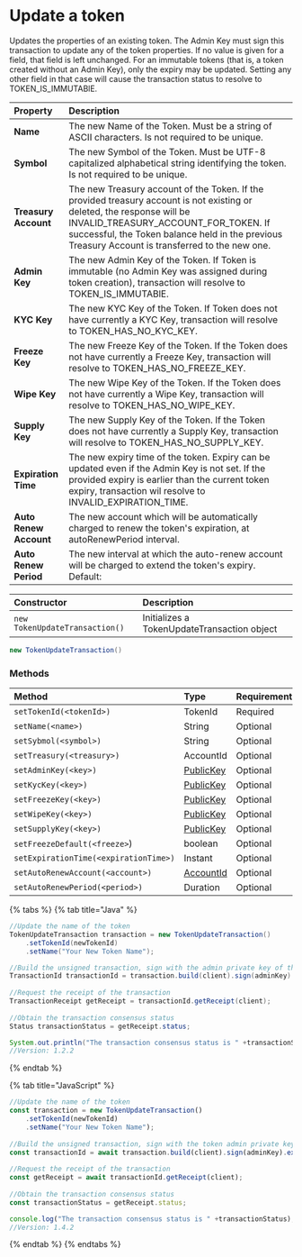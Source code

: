 # Update a token

Updates the properties of an existing token. The Admin Key must sign this transaction to update any of the token properties. If no value is given for a field, that field is left unchanged. For an immutable tokens \(that is, a token created without an Admin Key\), only the expiry may be updated. Setting any other field in that case will cause the transaction status to resolve to TOKEN\_IS\_IMMUTABlE.

| Property | Description |
| :--- | :--- |
| **Name** | The new Name of the Token. Must be a string of ASCII characters. Is not required to be unique. |
| **Symbol** | The new Symbol of the Token. Must be UTF-8 capitalized alphabetical string identifying the token. Is not required to be unique. |
| **Treasury Account** | The new Treasury account of the Token. If the provided treasury account is not existing or deleted, the response will be INVALID\_TREASURY\_ACCOUNT\_FOR\_TOKEN. If successful, the Token balance held in the previous Treasury Account is transferred to the new one. |
| **Admin Key** | The new Admin Key of the Token. If Token is immutable \(no Admin Key was assigned during token creation\), transaction will resolve to TOKEN\_IS\_IMMUTABlE. |
| **KYC Key** | The new KYC Key of the Token. If Token does not have currently a KYC Key, transaction will resolve to TOKEN\_HAS\_NO\_KYC\_KEY. |
| **Freeze Key** | The new Freeze Key of the Token. If the Token does not have currently a Freeze Key, transaction will resolve to TOKEN\_HAS\_NO\_FREEZE\_KEY. |
| **Wipe Key** | The new Wipe Key of the Token. If the Token does not have currently a Wipe Key, transaction will resolve to TOKEN\_HAS\_NO\_WIPE\_KEY. |
| **Supply Key** | The new Supply Key of the Token. If the Token does not have currently a Supply Key, transaction will resolve to TOKEN\_HAS\_NO\_SUPPLY\_KEY. |
| **Expiration Time** | The new expiry time of the token. Expiry can be updated even if the Admin Key is not set. If the provided expiry is earlier than the current token expiry, transaction wil resolve to INVALID\_EXPIRATION\_TIME.  |
| **Auto Renew Account** | The new account which will be automatically charged to renew the token's expiration, at autoRenewPeriod interval. |
| **Auto Renew Period** | The new interval at which the auto-renew account will be charged to extend the token's expiry. Default:  |

| Constructor | Description |
| :--- | :--- |
| `new TokenUpdateTransaction()` | Initializes a TokenUpdateTransaction object |

```java
new TokenUpdateTransaction()
```

### Methods

| Method | Type | Requirement |
| :--- | :--- | :--- |
| `setTokenId(<tokenId>)` | TokenId | Required  |
| `setName(<name>)` | String | Optional |
| `setSybmol(<symbol>)` | String | Optional |
| `setTreasury(<treasury>)` | AccountId | Optional |
| `setAdminKey(<key>)` | [PublicKey](../keys/) | Optional |
| `setKycKey(<key>)` | [PublicKey](../keys/) | Optional |
| `setFreezeKey(<key>)` | [PublicKey](../keys/) | Optional |
| `setWipeKey(<key>)` | [PublicKey](../keys/) | Optional |
| `setSupplyKey(<key>)` | [PublicKey](../keys/) | Optional |
| `setFreezeDefault(<freeze>`\) | boolean | Optional |
| `setExpirationTime(<expirationTime>)` | Instant | Optional |
| `setAutoRenewAccount(<account>)` | [AccountId](../specialized-types.md#accountid) | Optional |
| `setAutoRenewPeriod(<period>)` | Duration | Optional |

{% tabs %}
{% tab title="Java" %}
```java
//Update the name of the token
TokenUpdateTransaction transaction = new TokenUpdateTransaction()
    .setTokenId(newTokenId)
    .setName("Your New Token Name");

//Build the unsigned transaction, sign with the admin private key of the token, submit the transaction to a Hedera network
TransactionId transactionId = transaction.build(client).sign(adminKey).execute(client);
    
//Request the receipt of the transaction
TransactionReceipt getReceipt = transactionId.getReceipt(client);
    
//Obtain the transaction consensus status
Status transactionStatus = getReceipt.status;

System.out.println("The transaction consensus status is " +transactionStatus);
//Version: 1.2.2
```
{% endtab %}

{% tab title="JavaScript" %}
```javascript
//Update the name of the token
const transaction = new TokenUpdateTransaction()
    .setTokenId(newTokenId)
    .setName("Your New Token Name");
    
//Build the unsigned transaction, sign with the token admin private key of the token, submit the transaction to a Hedera network
const transactionId = await transaction.build(client).sign(adminKey).execute(client);
    
//Request the receipt of the transaction
const getReceipt = await transactionId.getReceipt(client);
    
//Obtain the transaction consensus status
const transactionStatus = getReceipt.status;

console.log("The transaction consensus status is " +transactionStatus);
//Version: 1.4.2
```
{% endtab %}
{% endtabs %}





